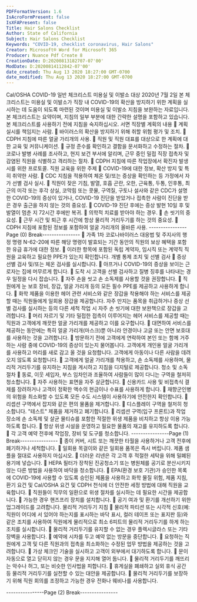 ```yaml
---
PDFFormatVersion: 1.6
IsAcroFormPresent: false
IsXFAPresent: false
Title: Hair Salons Checklist
Author: State of California
Subject: Hair Salons Checklist
Keywords: "COVID-19, checklist coronavirus, Hair Salons"
Creator: Microsoft® Word for Microsoft 365
Producer: Nuance Pdf Create 8
CreationDate: D:20200813182707-07'00'
ModDate: D:20200814112842-07'00'
date_created: Thu Aug 13 2020 18:27:00 GMT-0700
date_modified: Thu Aug 13 2020 18:27:00 GMT-0700
---
```

Cal/OSHA COVID-19 일반 체크리스트 
미용실 및 이발소 대상 
2020년 7월 2일 
본 체크리스트는 미용실 및 이발소가 직장 내 COVID-19의 확산을 방지하기 위한 계획을 실시하는 데 
도움이 되도록 마련된 것이며 미용실 및 이발소 지침을 보완하는 자료입니다. 본 체크리스트는 요약이며, 
지침의 일부 부분에 대한 간략한 설명을 포함하고 있습니다. 본 체크리스트를 사용하기 전에 지침을 
숙지하십시오. 
서면 직장별 계획의 내용 
 계획 실시를 책임지는 사람. 
 바이러스의 확산을 방지하기 위해 취할 위험 평가 및 조치. 
 CDPH 지침에 따른 얼굴 가리개의 사용. 
 직원 및 직원 대표를 대상으로 한 계획에 대한 교육 및 커뮤니케이션. 
 규정 준수를 확인하고 결함을 문서화하고 수정하는 절차. 
 코로나 발병 사례를 조사하고, 현지 보건 부서에 알리며, 근무 중인 밀접 직장 접촉자 및 
감염된 직원을 식별하고 격리하는 절차. 
 CDPH 지침에 따른 작업장에서 확진자 발생 시를 위한 프로토콜. 
직원 교육을 위한 주제 
 COVID-19에 대한 정보, 확산 방지 및 특히 취약한 사람. 
 CDC 지침을 적용하여 체온 및/또는 증상을 확인하는 등 가정에서 자가 선별 검사 실시. 
 직원이 잦은 기침, 발열, 호흡 곤란, 오한, 근육통, 두통, 인후통, 최근의 미각 또는 후각 
상실, 코막힘 또는 콧물, 구역질, 구토나 설사와 같은 CDC가 설명한 COVID-19의 
증상이 있거나, COVID-19 진단을 받았거나 접촉한 사람이 진단을 받은 경우 출근을 
하지 않는 것의 중요성. 
 COVID-19 진단 후에는 증상 발현 10일 후 및 발열이 멈춘 지 72시간 후에만 복귀. 
 의학적 치료를 받아야 하는 경우. 
 손 씻기의 중요성. 
 근무 시간 및 퇴근 후 시간에 항상 물리적 거리두기를 하는 것의 중요성. 
 CDPH 지침에 포함된 정보를 포함하여 얼굴 가리개의 올바른 사용. 
----------------Page (0) Break----------------
 가족 1차 코로나바이러스 대응법 및 주지사의 행정 명령 N-62-20에 따른 해당 명령이 
발효되는 기간 동안의 직원의 보상 혜택을 포함한 유급 휴가에 대한 정보. 
 이러한 항목에 포함된 독립 계약자, 임시직 또는 계약직 직원을 교육하고 필요한 PPE가 
있는지 확인합니다. 
개별 통제 조치 및 선별 검사 
 증상 선별 검사 및/또는 체온 검사를 실시합니다. 
 아프거나 COVID-19의 증상을 보이는 근로자는 집에 머무르게 합니다. 
 도착 시 고객을 선별 검사하고 질병 징후를 나타내는 경우 일정을 다시 잡습니다. 
 자주 손을 씻고 손 소독제를 사용할 것을 권장합니다. 
 직원에게 눈 보호 장비, 장갑, 얼굴 가리개 등의 모든 필수 PPE를 제공하고 사용하게 
합니다. 
 화학 제품을 이용한 헤어 관련 서비스와 같은 장갑을 착용해야 하는 서비스를 제공할 
때는 직원들에게 일회용 장갑을 제공합니다. 자주 만지는 품목을 취급하거나 증상 선별 
검사를 실시하는 등의 다른 세척 작업 시 자주 손 씻기에 대한 보완책으로 장갑을 
고려합니다. 
 머리 자르기 및 기타 밀접한 접촉이 이루어지는 헤어 서비스를 제공할 때는 직원과 
고객에게 깨끗한 얼굴 가리개를 제공하고 이를 요구합니다. 
 대면하여 서비스를 제공하는 동안에는 특히 얼굴 가리개(마스크)뿐 아니라 안경이나 
고글 또는 안면 보호대를 사용하는 것을 고려합니다. 
 방문하기 전에 고객에게 연락하여 본인 또는 함께 거주하는 사람 중에 COVID-19의 
증상이 있는지 물어봅니다. 고객에게 개인용 얼굴 가리개를 사용하고 머리를 새로 감고 
올 것을 요청합니다. 고객에게 아동이나 다른 사람을 데려오지 않도록 요청합니다. 
 고객에게 얼굴 가리개를 착용하고, 손 소독제를 사용하며, 물리적 거리두기를 유지하는 
지침을 게시하고 지침을 디지털로 제공합니다. 
청소 및 소독 절차 
 동료, 이웃 세입자, 부스 임차인과 조율하여 사람들이 많이 다니는 구역을 철저히 
청소합니다. 
 자주 사용하는 표면을 자주 살균합니다. 
 신용카드 사용 및 비접촉식 결제를 장려하거나 고객이 정확한 액수의 현금이나 수표를 
사용하게 합니다. 
 재향군인병의 위험을 최소화할 수 있도록 모든 수도 시스템이 사용하기에 안전한지 
확인합니다. 
 리셉션 구역에서 잡지와 같은 편의 물품을 제거합니다. 
 디스플레이 구역을 철저히 청소합니다. "테스트" 제품을 제거하고 폐기합니다. 
 리셉션 구역(입구 프론트)과 작업 장소에 손 소독제 및 살균 물티슈를 포함한 적절한 
위생 제품을 비치하고 항상 이용 가능하도록 합니다. 
 항상 위생 시설을 운영하고 필요한 물품의 재고를 유지하도록 합니다. 
 각 고객 예약 전후에 작업장, 장비 및 도구를 청소합니다. 
----------------Page (1) Break----------------
 종이 커버, 시트 또는 깨끗한 타월을 사용하거나 고객 전후에 폐기하거나 세척합니다. 
 일회용 목걸이와 같은 일회용 품목은 즉시 버립니다. 제품 샘플을 절대로 사용하지 
마십시오. 
 더러운 리넨은 각 고객 후 적절한 세탁을 위해 밀폐된 용기에 넣습니다. 
 HEPA 필터가 장착된 진공청소기 또는 병원체를 공기로 분산시키지 않는 다른 방법을 
사용하여 바닥을 청소합니다. 
 EPA(환경 보호 기관)가 승인한 목록에 COVID-19에 사용할 수 있도록 승인된 제품을 
사용하고 화학 물질 위험, 제품 지침, 환기 요건 및 Cal/OSHA 요건 및 CDPH 천식에 더 
안전한 세정 방법에 대해 직원을 교육합니다. 
 직원들이 직무의 일환으로 위생 절차를 실시하는 데 필요한 시간을 제공합니다. 
 가능한 경우 핸즈프리 장치를 설치합니다. 
 공기 여과 및 환기를 개선하기 위한 업그레이드를 고려합니다. 
물리적 거리두기 지침 
 물리적 파티션 또는 시각적 신호(예: 직원이 어디에 서 있어야 하는지를 표시하는 바닥 
표시, 컬러 테이프 또는 표지판 등)와 같은 조치를 사용하여 직원에게 물리적으로 최소 
6피트의 물리적 거리두기를 하게 하는 조치를 실시합니다. 
 물리적 거리두기를 유지할 수 없는 경우 플렉시글라스 또는 기타 장벽을 사용합니다. 
 예약에 시차를 두고 예약 없는 방문을 중단합니다. 
 요청하는 직원에게 고객 및 다른 직원과의 접촉을 최소화하는 수정된 업무 방법을 
제공하는 것을 고려합니다. 
 가상 체크인 기술을 실시하고 고객이 외부에서 대기하도록 합니다. 
 문이 자동으로 열고 닫히지 않는 경우 문을 지지해 열어 둡니다. 
 물리적 거리두기를 깨뜨리는 악수나 허그, 또는 비슷한 인사법을 피합니다. 
 휴게실을 폐쇄하고 실외 휴식 공간 등 물리적 거리두기를 실천할 수 있는 대안을 
제공합니다. 
 물리적 거리두기를 보장하기 위해 직원 회의를 조정하고 가능한 경우 전화나 웨비나를 
사용합니다. 
 
----------------Page (2) Break----------------
